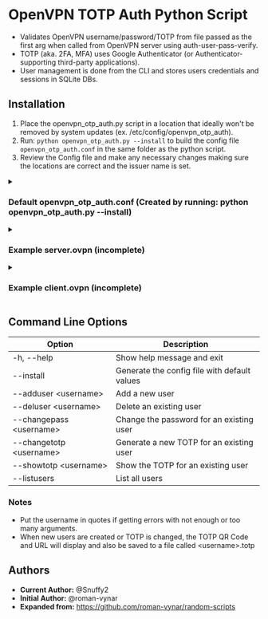 # OpenVPN TOTP Auth Python Script

* Validates OpenVPN username/password/TOTP from file passed as the first arg when called from OpenVPN server using auth-user-pass-verify. 
* TOTP (aka. 2FA, MFA) uses Google Authenticator (or Authenticator-supporting third-party applications).
* User management is done from the CLI and stores users credentials and sessions in SQLite DBs.

## Installation

1. Place the openvpn_otp_auth.py script in a location that ideally won't be removed by system updates (ex. /etc/config/openvpn_otp_auth).
2. Run: `python openvpn_otp_auth.py --install` to build the config file `openvpn_otp_auth.conf` in the same folder as the python script.
3. Review the Config file and make any necessary changes making sure the locations are correct and the issuer name is set.

<details><summary><h3>Default openvpn_otp_auth.conf (Created by running: python openvpn_otp_auth.py --install)</h3></summary>

```
[OpenVPN OTP Auth]
; set to your business name or name of your vpn
issuer = OpenVPN OTP Auth Issuer
; where the totp qr code files are saved to
totp_out_path = /etc/config/openvpn_otp_auth
; number of hours before requiring new totp if nothing else changes
session_duration = 164
user_db_file = /etc/config/openvpn_otp_auth/users.db
session_db_file = /etc/config/openvpn_otp_auth/sessions.db
```

</details>

<details><summary><h3>Example server.ovpn (incomplete)</h3></summary>

```
mode server
server xx.yy.zz.0 255.255.255.0
port 1234
proto udp4
dev tun0
topology subnet
verb 3
mute 10
log-append '/var/log/openvpn.log'
status '/var/log/openvpn-status.log'
status-version 2
persist-key
persist-tun
user openvpn
group openvpn
script-security 2
auth-user-pass-verify /etc/config/openvpn_otp_auth/openvpn_otp_auth.py via-file
auth-gen-token 0 external-auth
reneg-sec 3600
keepalive 10 60
explicit-exit-notify
client-to-client
username-as-common-name
mtu-test
push "persist-key"
push "persist-tun"
push "topology subnet"
push "route xx.yy.bb.0 255.255.255.0"
push "dhcp-option DNS xx.yy.bb.1"
push "dhcp-option DOMAIN-SEARCH vpn"
```

</details>

<details><summary><h3>Example client.ovpn (incomplete)</h3></summary>

```
client
remote vpn.server.address port
proto udp4
dev tun
verb 3
nobind
persist-key
persist-tun
remote-cert-tls server
resolv-retry 5
connect-retry-max 5
explicit-exit-notify
auth-user-pass
auth-nocache
auth-retry interact
static-challenge "Enter Authentication Code (TOTP)" 1
```

</details>

## Command Line Options

Option | Description |
-- | -- 
-h, --help | Show help message and exit
--install | Generate the config file with default values
--adduser \<username\> | Add a new user
--deluser \<username\> | Delete an existing user
--changepass \<username\> | Change the password for an existing user
--changetotp \<username\> | Generate a new TOTP for an existing user
--showtotp \<username\> | Show the TOTP for an existing user
--listusers | List all users

### Notes

* Put the username in quotes if getting errors with not enough or too many arguments. 
* When new users are created or TOTP is changed, the TOTP QR Code and URL will display and also be saved to a file called \<username\>.totp

## Authors

* **Current Author:** @Snuffy2
* **Initial Author:** @roman-vynar
* **Expanded from:** https://github.com/roman-vynar/random-scripts
